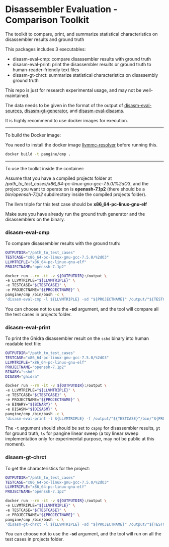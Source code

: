 # Disassembler Evaluation - Comparison Toolkit

The toolkit to compare, print, and summarize statistical characteristics on disassembler results and ground truth

This packages includes 3 executables:
 - disasm-eval-cmp: compare disassembler results with ground truth
 - disasm-eval-print: print the disassembler results or ground truth to human-reader-friendly text files
 - disasm-gt-chrct: summarize statistical characteristics on disassembly ground truth

This repo is just for research experimental usage, and may not be well-maintained.

The data needs to be given in the format of the output of [disasm-eval-sources](https://github.com/pangine/disasm-eval-sources), [disasm-gt-generator](https://github.com/pangine/disasm-gt-generator), and [disasm-eval-disasms](https://github.com/pangine/disasm-eval-disasms).

It is highly recommend to use docker images for execution.

------------------------------
To build the Docker image:

You need to install the docker image [llvmmc-resolver](https://github.com/pangine/llvmmc-resolver) before running this.

```bash
docker build -t pangine/cmp .
```

------------------------------
To use the toolkit inside the container:

Assume that you have a compiled projects folder at */path_to_test_cases/x86_64-pc-linux-gnu-gcc-7.5.0/%2dO3*, and the project you want to operate on is **openssh-7.1p2** (there should be a *bin/openssh-7.1p2* subdirectory inside the compiled projects folder).

The llvm triple for this test case should be **x86_64-pc-linux-gnu-elf**

Make sure you have already run the ground truth generator and the disassemblers on the binary.

### disasm-eval-cmp
To compare disassembler results with the ground truth:
```bash
OUTPUTDIR="/path_to_test_cases"
TESTCASE="x86_64-pc-linux-gnu-gcc-7.5.0/%2dO3"
LLVMTRIPLE="x86_64-pc-linux-gnu-elf"
PROJECTNAME="openssh-7.1p2"

docker run --rm -it -v ${OUTPUTDIR}:/output \
-e LLVMTRIPLE="${LLVMTRIPLE}" \
-e TESTCASE="${TESTCASE}" \
-e PROJECTNAME="${PROJECTNAME}" \
pangine/cmp /bin/bash -c \
'disasm-eval-cmp -l ${LLVMTRIPLE} -sd "${PROJECTNAME}" /output/"${TESTCASE}"' |& tee ${PROJECTNAME}_result.csv
```

You can choose not to use the **-sd** argument, and the tool will compare all the test cases in projects folder.

### disasm-eval-print
To print the Ghidra disassembler result on the `sshd` binary into human readable text file:
```bash
OUTPUTDIR="/path_to_test_cases"
TESTCASE="x86_64-pc-linux-gnu-gcc-7.5.0/%2dO3"
LLVMTRIPLE="x86_64-pc-linux-gnu-elf"
PROJECTNAME="openssh-7.1p2"
BINARY="sshd"
DISASM="ghidra"

docker run --rm -it -v ${OUTPUTDIR}:/output \
-e LLVMTRIPLE="${LLVMTRIPLE}" \
-e TESTCASE="${TESTCASE}" \
-e PROJECTNAME="${PROJECTNAME}" \
-e BINARY="${BINARY}" \
-e DISASM="${DISASM}" \
pangine/cmp /bin/bash -c \
'disasm-eval-print -l ${LLVMTRIPLE} -f /output/"${TESTCASE}"/bin/"${PROJECTNAME}"/"${BINARY}" -e /output/"${TESTCASE}"/"${DISASM}"/"${PROJECTNAME}"/"${BINARY}"_"${DISASM}".out -t capnp' | tee ${DISASM}_result.out
```

The `-t` argument should should be set to `capnp` for disassembler results, `gt` for ground truth, `ls` for pangine linear sweep (a toy linear sweep implementation only for experimental purpose, may not be public at this moment).

### disasm-gt-chrct
To get the characteristics for the project:
```bash
OUTPUTDIR="/path_to_test_cases"
TESTCASE="x86_64-pc-linux-gnu-gcc-7.5.0/%2dO3"
LLVMTRIPLE="x86_64-pc-linux-gnu-elf"
PROJECTNAME="openssh-7.1p2"

docker run --rm -it -v ${OUTPUTDIR}:/output \
-e LLVMTRIPLE="${LLVMTRIPLE}" \
-e TESTCASE="${TESTCASE}" \
-e PROJECTNAME="${PROJECTNAME}" \
pangine/cmp /bin/bash -c \
'disasm-gt-chrct -l ${LLVMTRIPLE} -sd "${PROJECTNAME}" /output/"${TESTCASE}"' |& tee ${PROJECTNAME}_chrct.out
```

You can choose not to use the **-sd** argument, and the tool will run on all the test cases in projects folder.
